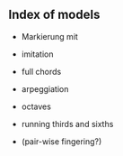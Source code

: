Index of models
---------------

- Markierung mit <seg type="model" ana="[z. B. #imitation]" />

- imitation
- full chords
- arpeggiation
- octaves
- running thirds and sixths
- (pair-wise fingering?)
